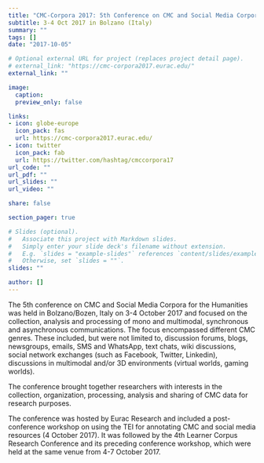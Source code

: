 ```yaml
---
title: "CMC-Corpora 2017: 5th Conference on CMC and Social Media Corpora for the Humanities"
subtitle: 3-4 Oct 2017 in Bolzano (Italy)
summary: ""
tags: []
date: "2017-10-05"

# Optional external URL for project (replaces project detail page).
# external_link: "https://cmc-corpora2017.eurac.edu/"
external_link: ""

image:
  caption:
  preview_only: false

links:
- icon: globe-europe
  icon_pack: fas
  url: https://cmc-corpora2017.eurac.edu/
- icon: twitter
  icon_pack: fab
  url: https://twitter.com/hashtag/cmccorpora17
url_code: ""
url_pdf: ""
url_slides: ""
url_video: ""

share: false

section_pager: true

# Slides (optional).
#   Associate this project with Markdown slides.
#   Simply enter your slide deck's filename without extension.
#   E.g. `slides = "example-slides"` references `content/slides/example-slides.md`.
#   Otherwise, set `slides = ""`.
slides: ""

author: []
---
```


The 5th conference on CMC and Social Media Corpora for the Humanities was
held in Bolzano/Bozen, Italy on 3-4 October 2017 and focused on the
collection, analysis and processing of mono and multimodal, synchronous and
asynchronous communications. The focus encompassed different CMC genres.
These included, but were not limited to, discussion forums, blogs, newsgroups,
emails, SMS and WhatsApp, text chats, wiki discussions, social network
exchanges (such as Facebook, Twitter, Linkedin), discussions in multimodal
and/or 3D environments (virtual worlds, gaming worlds).

The conference brought together researchers with interests in the
collection, organization, processing, analysis and sharing of CMC data for
research purposes. 

The conference was hosted by Eurac Research and included a post-conference
workshop on using the TEI for annotating CMC and social media resources (4
October 2017). It was followed by the 4th Learner Corpus Research Conference and
its preceding conference workshop, which were held at the same venue
from 4-7 October 2017.
